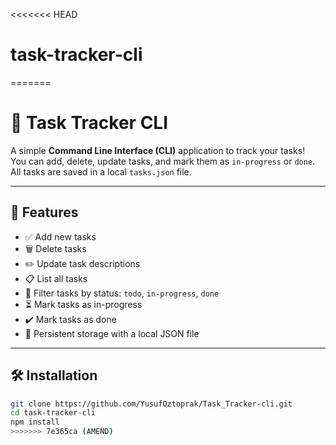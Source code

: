 <<<<<<< HEAD
# task-tracker-cli
=======
# 📝 Task Tracker CLI

A simple **Command Line Interface (CLI)** application to track your tasks!  
You can add, delete, update tasks, and mark them as `in-progress` or `done`.  
All tasks are saved in a local `tasks.json` file.

---

## 🚀 Features

- ✅ Add new tasks
- 🗑️ Delete tasks
- ✏️ Update task descriptions
- 📋 List all tasks
- 🎯 Filter tasks by status: `todo`, `in-progress`, `done`
- ⏳ Mark tasks as in-progress
- ✔️ Mark tasks as done
- 💾 Persistent storage with a local JSON file

---

## 🛠 Installation

```bash
git clone https://github.com/YusufOztoprak/Task_Tracker-cli.git
cd task-tracker-cli
npm install
>>>>>>> 7e365ca (AMEND)
